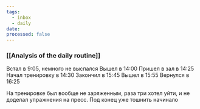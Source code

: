 ```yaml
---
tags:
  - inbox
  - daily
date:
processed: false
---
```

### [[Analysis of the daily routine]]
Встал в 9:05, немного не выспался
Вышел в 14:00
Пришел в зал в 14:25
Начал тренировку в 14:30
Закончил в 15:45
Вышел в 15:55
Вернулся в 16:25

На тренировке был вообще не заряженным, раза три хотел уйти, и не доделал упражнения на пресс. Под конец уже тошнить начинало
